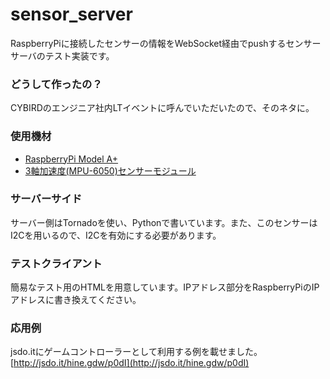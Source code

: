 # sensor_server

RaspberryPiに接続したセンサーの情報をWebSocket経由でpushするセンサーサーバのテスト実装です。

### どうして作ったの？

CYBIRDのエンジニア社内LTイベントに呼んでいただいたので、そのネタに。

### 使用機材

* [RaspberryPi Model A+](http://www.raspberrypi.org/products/model-a-plus/)
* [3軸加速度(MPU-6050)センサーモジュール](http://www.aitendo.com/product/9549)

### サーバーサイド

サーバー側はTornadoを使い、Pythonで書いています。また、このセンサーはI2Cを用いるので、I2Cを有効にする必要があります。

### テストクライアント

簡易なテスト用のHTMLを用意しています。IPアドレス部分をRaspberryPiのIPアドレスに書き換えてください。

### 応用例
jsdo.itにゲームコントローラーとして利用する例を載せました。  
[http://jsdo.it/hine.gdw/p0dI](http://jsdo.it/hine.gdw/p0dI)

